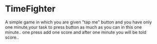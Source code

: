 # TimeFighter
A simple game in which you are given "tap me" button and you have only one minute,your task to press button as much as you can in this one minute.. one press add one score and after one minute you will be told score.. 
